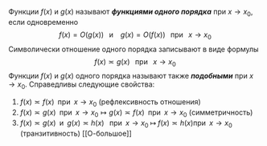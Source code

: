 Функции $f(x)$ и $g(x)$ называют ___функциями одного порядка___ при $x\to x_{0}$,
если одновременно
$$
f(x) = O(g(x)) \;\;\; \text{и } \;\;\; g(x) = O(f(x)) \;\;\; \text{при} \;\;\; x\to x_{0}
$$
Символически отношение одного порядка записывают в виде формулы $$
f(x) \asymp g(x) \;\;\; \text{при} \;\;\; x\to x_{0}
$$ Функции $f(x)$ и $g(x)$ одного порядка называют также ___подобными___ при $x\to x_{0}$.
Справедливы следующие свойства:
1. $f(x) \asymp f(x) \;\; \text{при}\;\; x\to x_{0}$ (рефлексивность отношения)
2. $f(x) \asymp g(x) \;\; \text{при}\;\; x\to x_{0} \mapsto g(x) \asymp f(x) \;\; \text{при}\;\; x\to x_{0}$ (симметричность)
3. $f(x) \asymp g(x)\;\; \text{и}\;\; g(x) \asymp h(x) \;\;\; \text{при}\;\; x\to x_{0}\; \mapsto \; f(x) \asymp h(x) \text{при} \;\; x\to x_{0}$ (транзитивность)
[[О-большое]]